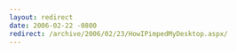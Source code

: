 ```yaml
---
layout: redirect
date: 2006-02-22 -0800
redirect: /archive/2006/02/23/HowIPimpedMyDesktop.aspx/
---
```

